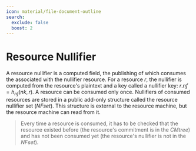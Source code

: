 ```yaml
---
icon: material/file-document-outline
search:
  exclude: false
  boost: 2
---
```


# Resource Nullifier

A resource nullifier is a computed field, the publishing of which consumes the associated with the nullifier resource. For a resource $r$, the nullifier is computed from the resource's plaintext and a key called a nullifier key: $r.nf = h_{nf}(nk, r)$. A resource can be consumed only once. Nullifiers of consumed resources are stored in a public add-only structure called the resource nullifier set ($NFset$). This structure is external to the resource machine, but the resource machine can read from it.

> Every time a resource is consumed, it has to be checked that the resource existed before (the resource's commitment is in the $CMtree$) and has not been consumed yet (the resource's nullifier is not in the $NFset$).


